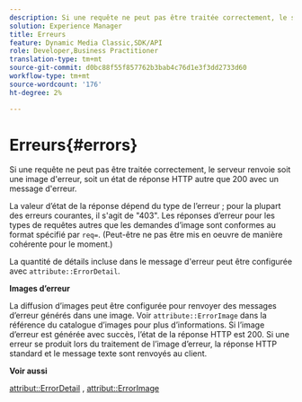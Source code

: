 ```yaml
---
description: Si une requête ne peut pas être traitée correctement, le serveur renvoie soit une image d'erreur, soit un état de réponse HTTP autre que 200 avec un message d'erreur.
solution: Experience Manager
title: Erreurs
feature: Dynamic Media Classic,SDK/API
role: Developer,Business Practitioner
translation-type: tm+mt
source-git-commit: d0bc88f55f857762b3bab4c76d1e3f3dd2733d60
workflow-type: tm+mt
source-wordcount: '176'
ht-degree: 2%

---
```



# Erreurs{#errors}

Si une requête ne peut pas être traitée correctement, le serveur renvoie soit une image d&#39;erreur, soit un état de réponse HTTP autre que 200 avec un message d&#39;erreur.

La valeur d’état de la réponse dépend du type de l’erreur ; pour la plupart des erreurs courantes, il s&#39;agit de &quot;403&quot;. Les réponses d’erreur pour les types de requêtes autres que les demandes d’image sont conformes au format spécifié par `req=`. (Peut-être ne pas être mis en oeuvre de manière cohérente pour le moment.)

La quantité de détails incluse dans le message d&#39;erreur peut être configurée avec `attribute::ErrorDetail`.

**Images d’erreur**

La diffusion d’images peut être configurée pour renvoyer des messages d’erreur générés dans une image. Voir `attribute::ErrorImage` dans la référence du catalogue d’images pour plus d’informations. Si l’image d’erreur est générée avec succès, l’état de la réponse HTTP est 200. Si une erreur se produit lors du traitement de l’image d’erreur, la réponse HTTP standard et le message texte sont renvoyés au client.

**Voir aussi**

[attribut::ErrorDetail](../../../../../ir-api/material-cat/image-rendering-api-ref/c-ir-material-catalog/c-ir-attributes-reference/r-ir-errordetail.md#reference-123b56eed6cf49cea6e0490672b7c53b) ,  [attribut::ErrorImage](../../../../../ir-api/material-cat/image-rendering-api-ref/c-ir-material-catalog/c-ir-attributes-reference/r-ir-errorimage.md#reference-b58bdaba96074c52802ca8dc54bfe2f0)

